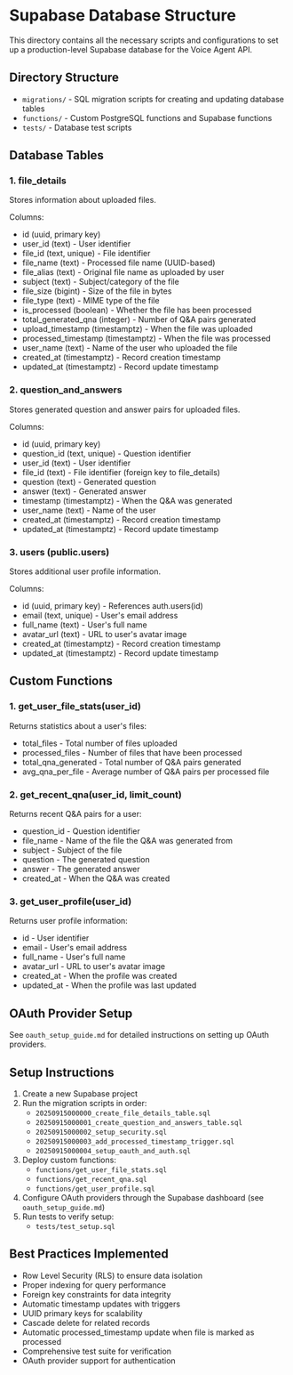 # Supabase Database Structure

This directory contains all the necessary scripts and configurations to set up a production-level Supabase database for the Voice Agent API.

## Directory Structure

- `migrations/` - SQL migration scripts for creating and updating database tables
- `functions/` - Custom PostgreSQL functions and Supabase functions
- `tests/` - Database test scripts

## Database Tables

### 1. file_details
Stores information about uploaded files.

Columns:
- id (uuid, primary key)
- user_id (text) - User identifier
- file_id (text, unique) - File identifier
- file_name (text) - Processed file name (UUID-based)
- file_alias (text) - Original file name as uploaded by user
- subject (text) - Subject/category of the file
- file_size (bigint) - Size of the file in bytes
- file_type (text) - MIME type of the file
- is_processed (boolean) - Whether the file has been processed
- total_generated_qna (integer) - Number of Q&A pairs generated
- upload_timestamp (timestamptz) - When the file was uploaded
- processed_timestamp (timestamptz) - When the file was processed
- user_name (text) - Name of the user who uploaded the file
- created_at (timestamptz) - Record creation timestamp
- updated_at (timestamptz) - Record update timestamp

### 2. question_and_answers
Stores generated question and answer pairs for uploaded files.

Columns:
- id (uuid, primary key)
- question_id (text, unique) - Question identifier
- user_id (text) - User identifier
- file_id (text) - File identifier (foreign key to file_details)
- question (text) - Generated question
- answer (text) - Generated answer
- timestamp (timestamptz) - When the Q&A was generated
- user_name (text) - Name of the user
- created_at (timestamptz) - Record creation timestamp
- updated_at (timestamptz) - Record update timestamp

### 3. users (public.users)
Stores additional user profile information.

Columns:
- id (uuid, primary key) - References auth.users(id)
- email (text, unique) - User's email address
- full_name (text) - User's full name
- avatar_url (text) - URL to user's avatar image
- created_at (timestamptz) - Record creation timestamp
- updated_at (timestamptz) - Record update timestamp

## Custom Functions

### 1. get_user_file_stats(user_id)
Returns statistics about a user's files:
- total_files - Total number of files uploaded
- processed_files - Number of files that have been processed
- total_qna_generated - Total number of Q&A pairs generated
- avg_qna_per_file - Average number of Q&A pairs per processed file

### 2. get_recent_qna(user_id, limit_count)
Returns recent Q&A pairs for a user:
- question_id - Question identifier
- file_name - Name of the file the Q&A was generated from
- subject - Subject of the file
- question - The generated question
- answer - The generated answer
- created_at - When the Q&A was created

### 3. get_user_profile(user_id)
Returns user profile information:
- id - User identifier
- email - User's email address
- full_name - User's full name
- avatar_url - URL to user's avatar image
- created_at - When the profile was created
- updated_at - When the profile was last updated

## OAuth Provider Setup

See `oauth_setup_guide.md` for detailed instructions on setting up OAuth providers.

## Setup Instructions

1. Create a new Supabase project
2. Run the migration scripts in order:
   - `20250915000000_create_file_details_table.sql`
   - `20250915000001_create_question_and_answers_table.sql`
   - `20250915000002_setup_security.sql`
   - `20250915000003_add_processed_timestamp_trigger.sql`
   - `20250915000004_setup_oauth_and_auth.sql`
3. Deploy custom functions:
   - `functions/get_user_file_stats.sql`
   - `functions/get_recent_qna.sql`
   - `functions/get_user_profile.sql`
4. Configure OAuth providers through the Supabase dashboard (see `oauth_setup_guide.md`)
5. Run tests to verify setup:
   - `tests/test_setup.sql`

## Best Practices Implemented

- Row Level Security (RLS) to ensure data isolation
- Proper indexing for query performance
- Foreign key constraints for data integrity
- Automatic timestamp updates with triggers
- UUID primary keys for scalability
- Cascade delete for related records
- Automatic processed_timestamp update when file is marked as processed
- Comprehensive test suite for verification
- OAuth provider support for authentication